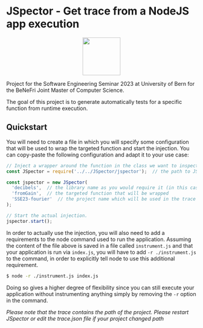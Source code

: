 # JSpector - Get trace from a NodeJS app execution

<p align="center">
    <img 
        src="https://creazilla-store.fra1.digitaloceanspaces.com/emojis/48141/detective-emoji-clipart-md.png" 
        width="100" 
        height="100">
</p>

Project for the Software Engineering Seminar 2023 at University of Bern for the BeNeFri Joint Master of Computer Science.

The goal of this project is to generate automatically tests for a specific function from runtime execution.

## Quickstart

You will need to create a file in which you will specify some configuration that will be used to wrap the targeted function and start the injection. You can copy-paste the following configuration and adapt it to your use case:

``` javascript
// Inject a wrapper around the function in the class we want to inspect.
const JSpector = require('../../JSpector/jspector');  // the path to JSpector library.

const jspector = new JSpector(
  'decibels',  // the library name as you would require it (in this case the require would be "require('decibels')")
  'fromGain',  // the targeted function that will be wrapped
  'SSE23-fourier'  // the project name which will be used in the trace file.
);

// Start the actual injection.
jspector.start();
```

In order to actually use the injection, you will also need to add a requirements to the node command used to run the application. Assuming the content of the file above is saved in a file called `instrument.js` and that your application is run via `index.js`, you will have to add `-r ./instrument.js` to the command, in order to explicitly tell node to use this additional requirement.

```sh
$ node -r ./instrument.js index.js  
```

Doing so gives a higher degree of flexibility since you can still execute your application without instrumenting anything simply by removing the `-r` option in the command.

*Please note that the trace contains the path of the project. Please restart JSpector or edit the trace.json file if your project changed path*
